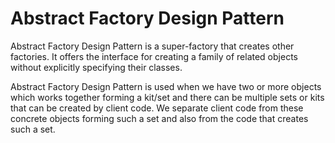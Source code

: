 # Abstract Factory Design Pattern

Abstract Factory Design Pattern is a super-factory that creates other factories. It offers the interface for creating a family of related objects without explicitly specifying their classes.

Abstract Factory Design Pattern is used when we have two or more objects which works together forming a kit/set and there can be multiple sets or kits that can be created by client code. We separate client code from these concrete objects forming such a set and also from the code that creates such a set.

# 